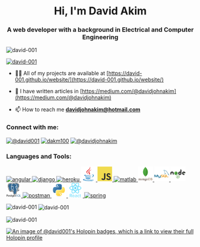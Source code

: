 <!--<h1 align="center">Hi 👋, I'm David Akim</h1>-->
<h1 align="center">Hi, I'm David Akim</h1>

<h3 align="center">A web developer with a background in Electrical and Computer Engineering</h3>

<p align="left"> <img src="https://komarev.com/ghpvc/?username=david-001&label=Profile%20views&color=0e75b6&style=flat" alt="david-001" /> </p>

<p align="left"> <a href="https://github.com/ryo-ma/github-profile-trophy"><img src="https://github-profile-trophy.vercel.app/?username=david-001" alt="david-001" /></a> </p>

<!-- 🔭 I’m currently working on [bitcoin](https://github.com/david-001/slackbot-agebot)

- 🌱 I’m currently learning **react**

- 👯 I’m looking to collaborate on [book app](https://github.com/david-001/slackbot-agebot)

- 🤝 I’m looking for help with [ecommerce](https://github.com/david-001/slackbot-agebot)

- 💬 Ask me about **react**

- 📄 Know about my experiences [https://github.com/david-001/slackbot-agebot](https://github.com/david-001/slackbot-agebot)

-->

- 👨‍💻 All of my projects are available at [https://david-001.github.io/website/](https://david-001.github.io/website/)

- 📝 I have written articles in [https://medium.com/@davidjohnakim](https://medium.com/@davidjohnakim)

- 📫 How to reach me **davidjohnakim@hotmail.com**

<h3 align="left">Connect with me:</h3>
<p align="left">
<a href="https://dev.to/@david001" target="blank"><img align="center" src="https://raw.githubusercontent.com/rahuldkjain/github-profile-readme-generator/master/src/images/icons/Social/devto.svg" alt="@david001" height="30" width="40" /></a>
<a href="https://linkedin.com/in/dakm100" target="blank"><img align="center" src="https://raw.githubusercontent.com/rahuldkjain/github-profile-readme-generator/master/src/images/icons/Social/linked-in-alt.svg" alt="dakm100" height="30" width="40" /></a>
<a href="https://medium.com/@davidjohnakim" target="blank"><img align="center" src="https://raw.githubusercontent.com/rahuldkjain/github-profile-readme-generator/master/src/images/icons/Social/medium.svg" alt="@davidjohnakim" height="30" width="40" /></a>
</p>

<h3 align="left">Languages and Tools:</h3>
<p align="left"> <a href="https://angular.io" target="_blank" rel="noreferrer"> <img src="https://angular.io/assets/images/logos/angular/angular.svg" alt="angular" width="40" height="40"/> </a> <a href="https://www.djangoproject.com/" target="_blank" rel="noreferrer"> <img src="https://cdn.worldvectorlogo.com/logos/django.svg" alt="django" width="40" height="40"/> </a> <a href="https://heroku.com" target="_blank" rel="noreferrer"> <img src="https://www.vectorlogo.zone/logos/heroku/heroku-icon.svg" alt="heroku" width="40" height="40"/> </a> <a href="https://www.java.com" target="_blank" rel="noreferrer"> <img src="https://raw.githubusercontent.com/devicons/devicon/master/icons/java/java-original.svg" alt="java" width="40" height="40"/> </a> <a href="https://developer.mozilla.org/en-US/docs/Web/JavaScript" target="_blank" rel="noreferrer"> <img src="https://raw.githubusercontent.com/devicons/devicon/master/icons/javascript/javascript-original.svg" alt="javascript" width="40" height="40"/> </a> <a href="https://www.mathworks.com/" target="_blank" rel="noreferrer"> <img src="https://upload.wikimedia.org/wikipedia/commons/2/21/Matlab_Logo.png" alt="matlab" width="40" height="40"/> </a> <a href="https://www.mongodb.com/" target="_blank" rel="noreferrer"> <img src="https://raw.githubusercontent.com/devicons/devicon/master/icons/mongodb/mongodb-original-wordmark.svg" alt="mongodb" width="40" height="40"/> </a> <a href="https://www.mysql.com/" target="_blank" rel="noreferrer"> <img src="https://raw.githubusercontent.com/devicons/devicon/master/icons/mysql/mysql-original-wordmark.svg" alt="mysql" width="40" height="40"/> </a> <a href="https://nodejs.org" target="_blank" rel="noreferrer"> <img src="https://raw.githubusercontent.com/devicons/devicon/master/icons/nodejs/nodejs-original-wordmark.svg" alt="nodejs" width="40" height="40"/> </a> <a href="https://www.postgresql.org" target="_blank" rel="noreferrer"> <img src="https://raw.githubusercontent.com/devicons/devicon/master/icons/postgresql/postgresql-original-wordmark.svg" alt="postgresql" width="40" height="40"/> </a> <a href="https://postman.com" target="_blank" rel="noreferrer"> <img src="https://www.vectorlogo.zone/logos/getpostman/getpostman-icon.svg" alt="postman" width="40" height="40"/> </a> <a href="https://www.python.org" target="_blank" rel="noreferrer"> <img src="https://raw.githubusercontent.com/devicons/devicon/master/icons/python/python-original.svg" alt="python" width="40" height="40"/> </a> <a href="https://reactjs.org/" target="_blank" rel="noreferrer"> <img src="https://raw.githubusercontent.com/devicons/devicon/master/icons/react/react-original-wordmark.svg" alt="react" width="40" height="40"/> </a> <a href="https://spring.io/" target="_blank" rel="noreferrer"> <img src="https://www.vectorlogo.zone/logos/springio/springio-icon.svg" alt="spring" width="40" height="40"/> </a></p>

<p><img align="left" src="https://github-readme-stats.vercel.app/api/top-langs?username=david-001&show_icons=true&locale=en&layout=compact" alt="david-001" /></p>

<p>&nbsp;<img align="center" src="https://github-readme-stats.vercel.app/api?username=david-001&show_icons=true&locale=en" alt="david-001" /></p>

<p><img align="center" src="https://github-readme-streak-stats.herokuapp.com/?user=david-001&" alt="david-001" /></p>

[![An image of @david001's Holopin badges, which is a link to view their full Holopin profile](https://holopin.me/david001)](https://holopin.io/@david001)
